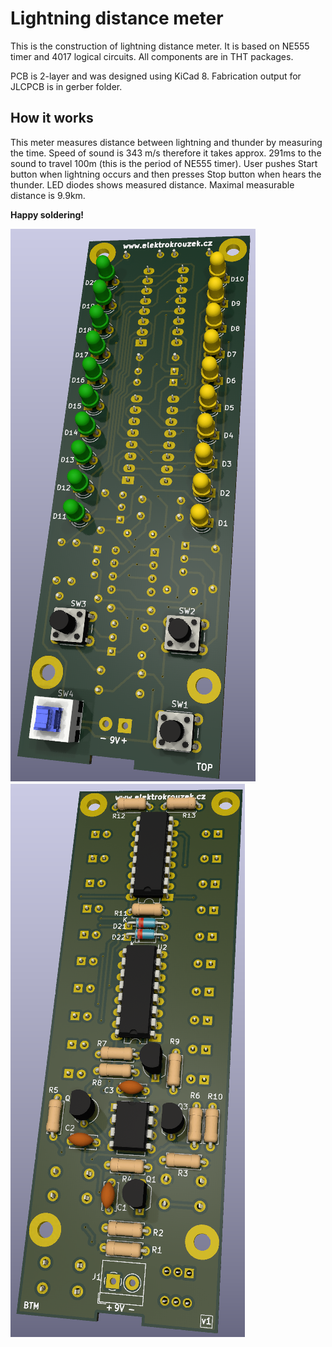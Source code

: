 # Lightning distance meter
This is the construction of lightning distance meter. It is based on NE555 timer 
and 4017 logical circuits. All components are in THT packages.

PCB is 2-layer and was designed using KiCad 8. Fabrication output for JLCPCB is in 
gerber folder.

## How it works
This meter measures distance between lightning and thunder by measuring the time.
Speed of sound is 343 m/s therefore it takes approx. 291ms to the sound to travel
100m (this is the period of NE555 timer). 
User pushes Start button when lightning occurs and then presses Stop button when 
hears the thunder. LED diodes shows measured distance. Maximal measurable distance is 9.9km. 

**Happy soldering!**

![3D view](doc/3d_view_top.png)
![3D view](doc/3d_view_bottom.png)